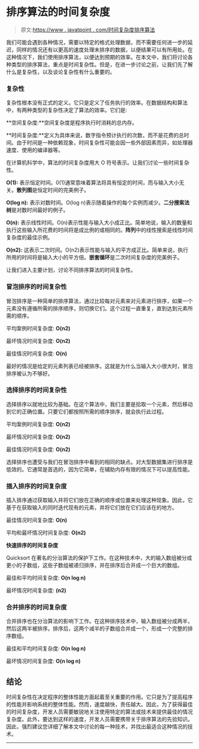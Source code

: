# 排序算法的时间复杂度

> 原文:[https://www . javatpoint . com/时间复杂度排序算法](https://www.javatpoint.com/time-complexity-of-sorting-algorithms)

我们可能会遇到各种情况，需要以特定的格式处理数据，而不需要任何进一步的延迟，同样的情况还有以更高的速度处理未排序的数据，以便结果可以有所用处。在这种情况下，我们使用排序算法，以便达到预期的效率。在本文中，我们将讨论各种类型的排序算法，重点是时间复杂性。但是，在进一步讨论之前，让我们先了解什么是复杂性，以及谈论复杂性有什么重要的。

### 复杂性

复杂性根本没有正式的定义。它只是定义了任务执行的效率。在数据结构和算法中，有两种类型的复杂性决定了算法的效率。它们是:

**空间复杂度:**空间复杂度是程序执行时消耗的总内存。

**时间复杂度:**定义为具体来说，数字指令预计执行的次数，而不是花费的总时间。由于时间是一种依赖现象，时间复杂性可能会因一些外部因素而异，如处理器速度、使用的编译器等。

在计算机科学中，算法的时间复杂度用大 O 符号表示。让我们讨论一些时间复杂性。

**O(1):** 表示恒定时间。0(1)通常意味着算法将具有恒定的时间，而与输入大小无关。**散列图**是恒定时间的完美例子。

**O(log n):** 表示对数时间。O(log n)表示随着操作的每个实例而减少。**二分搜索法树**是对数时间最好的例子。

**O(n):** 表示线性时间。O(n)表示性能与输入大小成正比。简单地说，输入的数量和执行这些输入所花费的时间将是成比例的或相同的。**阵列**中的线性搜索是线性时间复杂度的最佳示例。

**O(n2):** 这表示二次时间。O(n2)表示性能与输入的平方成正比。简单来说，执行所用的时间将是输入大小的平方倍。**嵌套循环**是二次时间复杂度的完美例子。

让我们进入主要计划，讨论不同排序算法的时间复杂性。

### 冒泡排序的时间复杂性

冒泡排序是一种简单的排序算法，通过比较每对元素来对元素进行排序，如果一个元素没有遵循所需的排序顺序，则切换它们。这个过程一直重复，直到达到元素所需的顺序。

平均案例时间复杂度: **O(n2)**

最坏情况时间复杂度: **O(n2)**

最佳情况时间复杂度: **O(n)**

最好的情况是给定的元素列表已经被排序。这就是为什么当输入大小很大时，冒泡排序被认为不够好。

### 选择排序的时间复杂性

选择排序以就地比较为基础。在这个算法中，我们主要是拾取一个元素，然后移动到它的正确位置。只要它们都按照所需的顺序排序，就会执行此过程。

平均案例时间复杂度: **O(n2)**

最坏情况时间复杂度: **O(n2)**

最佳情况时间复杂度: **O(n2)**

选择排序也遭受与我们在冒泡排序中看到的相同的缺点。对大型数据集进行排序是低效的。它通常是首选的，因为它简单，在辅助内存有限的情况下可以提高性能。

### 插入排序的时间复杂度

插入排序通过获取输入并将它们放在正确的顺序或位置来处理这种现象。因此，它基于在获取输入的同时迭代现有的元素，并将它们放在它们应该在的地方。

最佳情况时间复杂度: **O(n)**

平均和最坏情况时间复杂度: **O(n2)**

**快速排序的时间复杂度**

Quicksort 在著名的分治算法的保护下工作。在这种技术中，大的输入数组被分成更小的子数组，这些子数组被递归排序，并在排序后合并成一个巨大的数组。

最佳和平均时间复杂度: **O(n log n)**

最坏情况时间复杂度: **(n2)**

### 合并排序的时间复杂度

合并排序也在分治算法的影响下工作。在这种排序技术中，输入数组被分成两半，然后这两半被排序。排序后，这两个减半的子数组合并成一个，形成一个完整的排序数组。

最佳和平均时间复杂度: **O(n log n)**

最坏情况时间复杂度: **O(n log n)**

## 结论

时间复杂性在决定程序的整体性能方面起着至关重要的作用。它只是为了提高程序的性能并影响系统的整体性能。然而，速度越快，责任越大。因此，为了获得最佳的时间复杂度，开发人员需要敏锐地关注使用特定的算法或技术来提供最佳的情况复杂度。此外，要达到这样的速度，开发人员需要携带关于排序算法的先验知识。因此，强烈建议您详细了解本文中讨论的每一种技术，并找出最适合这种情况的技术。

* * *